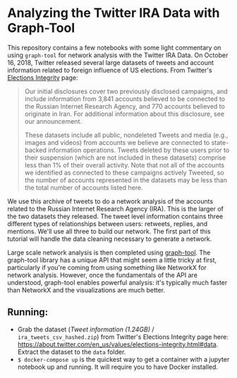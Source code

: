 # Analyzing the Twitter IRA Data with Graph-Tool

This repository contains a few notebooks with some light commentary on using `graph-tool` for network analysis with the Twitter IRA Data. On October 16, 2018, Twitter released several large datasets of tweets and account information related to foreign influence of US elections. From Twitter's [Elections Integrity](https://about.twitter.com/en_us/values/elections-integrity.html) page:

> Our initial disclosures cover two previously disclosed campaigns, and include information from 3,841 accounts believed to be connected to the Russian Internet Research Agency, and 770 accounts believed to originate in Iran. For additional information about this disclosure, see our announcement.
>
> These datasets include all public, nondeleted Tweets and media (e.g., images and videos) from accounts we believe are connected to state-backed information operations. Tweets deleted by these users prior to their suspension (which are not included in these datasets) comprise less than 1% of their overall activity. Note that not all of the accounts we identified as connected to these campaigns actively Tweeted, so the number of accounts represented in the datasets may be less than the total number of accounts listed here.

We use this archive of tweets to do a network analysis of the accounts related to the Russian Internet Research Agency (IRA). This is the larger of the two datasets they released. The tweet level information contains three different types of relationships between users: retweets, replies, and mentions. We'll use all three to build our network. The first part of this tutorial will handle the data cleaning necessary to generate a network.

Large scale network analysis is then completed using [graph-tool](https://graph-tool.skewed.de/). The graph-tool library has a unique API that might seem a little tricky at first, particularly if you're coming from using something like NetworkX for network analysis. However, once the fundamentals of the API are understood, graph-tool enables powerful analysis: it's typically much faster than NetworkX and the visualizations are much better. 

## Running:
- Grab the dataset (_Tweet information (1.24GB)_ / `ira_tweets_csv_hashed.zip`) from Twitter's Elections Integrity page here: https://about.twitter.com/en_us/values/elections-integrity.html#data. Extract the dataset to the `data` folder. 
- `$ docker-compose up` is the quickest way to get a container with a jupyter notebook up and running. It will require you to have Docker installed.
